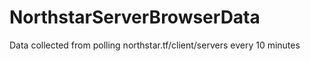 # NorthstarServerBrowserData
Data collected from polling northstar.tf/client/servers every 10 minutes
